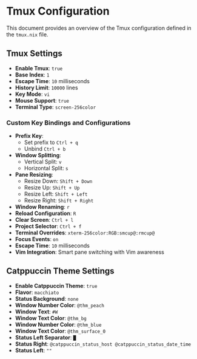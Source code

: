 # Tmux Configuration

This document provides an overview of the Tmux configuration defined in the `tmux.nix` file.

## Tmux Settings

- **Enable Tmux**: `true`
- **Base Index**: `1`
- **Escape Time**: `10` milliseconds
- **History Limit**: `10000` lines
- **Key Mode**: `vi`
- **Mouse Support**: `true`
- **Terminal Type**: `screen-256color`

### Custom Key Bindings and Configurations

- **Prefix Key**: 
  - Set prefix to `Ctrl + q`
  - Unbind `Ctrl + b`
- **Window Splitting**:
  - Vertical Split: `v`
  - Horizontal Split: `s`
- **Pane Resizing**:
  - Resize Down: `Shift + Down`
  - Resize Up: `Shift + Up`
  - Resize Left: `Shift + Left`
  - Resize Right: `Shift + Right`
- **Window Renaming**: `r`
- **Reload Configuration**: `R`
- **Clear Screen**: `Ctrl + l`
- **Project Selector**: `Ctrl + f`
- **Terminal Overrides**: `xterm-256color:RGB:smcup@:rmcup@`
- **Focus Events**: `on`
- **Escape Time**: `10` milliseconds
- **Vim Integration**: Smart pane switching with Vim awareness

## Catppuccin Theme Settings

- **Enable Catppuccin Theme**: `true`
- **Flavor**: `macchiato`
- **Status Background**: `none`
- **Window Number Color**: `@thm_peach`
- **Window Text**: `#W`
- **Window Text Color**: `@thm_bg`
- **Window Number Color**: `@thm_blue`
- **Window Text Color**: `@thm_surface_0`
- **Status Left Separator**: `█`
- **Status Right**: `@catppuccin_status_host @catppuccin_status_date_time`
- **Status Left**: `""`
